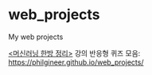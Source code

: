 # web_projects
My web projects

<a href='https://www.philgineer.com/p/blog-page.html'><머신러닝 한방 정리><a> 강의 반응형 퀴즈 모음:
https://philgineer.github.io/web_projects/

